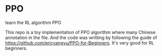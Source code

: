 # PPO
learn the RL algorithm PPO


This repo is a toy implementation of PPO algorithm where many Chinese annotation in the file.
And the code was writting by following the guide of https://github.com/ericyangyu/PPO-for-Beginners. It's very good for RL beginners.

